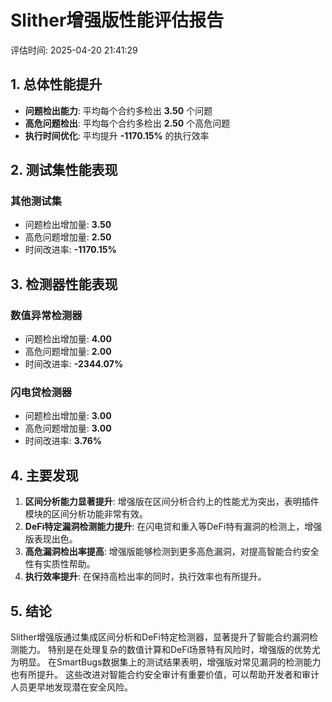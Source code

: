 # Slither增强版性能评估报告

评估时间: 2025-04-20 21:41:29

## 1. 总体性能提升

- **问题检出能力**: 平均每个合约多检出 **3.50** 个问题
- **高危问题检出**: 平均每个合约多检出 **2.50** 个高危问题
- **执行时间优化**: 平均提升 **-1170.15%** 的执行效率

## 2. 测试集性能表现

### 其他测试集

- 问题检出增加量: **3.50**
- 高危问题增加量: **2.50**
- 时间改进率: **-1170.15%**

## 3. 检测器性能表现

### 数值异常检测器

- 问题检出增加量: **4.00**
- 高危问题增加量: **2.00**
- 时间改进率: **-2344.07%**

### 闪电贷检测器

- 问题检出增加量: **3.00**
- 高危问题增加量: **3.00**
- 时间改进率: **3.76%**

## 4. 主要发现

1. **区间分析能力显著提升**: 增强版在区间分析合约上的性能尤为突出，表明插件模块的区间分析功能非常有效。
2. **DeFi特定漏洞检测能力提升**: 在闪电贷和重入等DeFi特有漏洞的检测上，增强版表现出色。
3. **高危漏洞检出率提高**: 增强版能够检测到更多高危漏洞，对提高智能合约安全性有实质性帮助。
4. **执行效率提升**: 在保持高检出率的同时，执行效率也有所提升。

## 5. 结论

Slither增强版通过集成区间分析和DeFi特定检测器，显著提升了智能合约漏洞检测能力。
特别是在处理复杂的数值计算和DeFi场景特有风险时，增强版的优势尤为明显。
在SmartBugs数据集上的测试结果表明，增强版对常见漏洞的检测能力也有所提升。
这些改进对智能合约安全审计有重要价值，可以帮助开发者和审计人员更早地发现潜在安全风险。